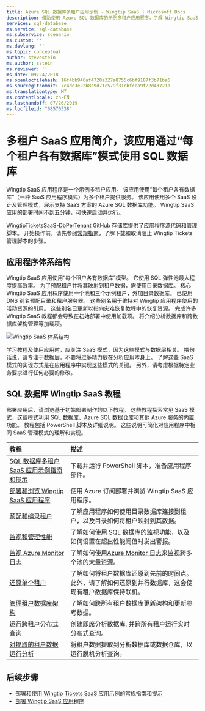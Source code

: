 ```yaml
---
title: Azure SQL 数据库多租户应用示例 - Wingtip SaaS | Microsoft Docs
description: 借助使用 Azure SQL 数据库的示例多租户应用程序，了解 Wingtip SaaS 示例
services: sql-database
ms.service: sql-database
ms.subservice: scenario
ms.custom: ''
ms.devlang: ''
ms.topic: conceptual
author: stevestein
ms.author: sstein
ms.reviewer: ''
ms.date: 09/24/2018
ms.openlocfilehash: 16f4bb946af4720a327a8755c6bf9187f3b71ba6
ms.sourcegitcommit: 7c4de3e22b8e9d71c579f31cbfcea9f22d43721a
ms.translationtype: MT
ms.contentlocale: zh-CN
ms.lasthandoff: 07/26/2019
ms.locfileid: "68570338"
---
```

# <a name="introduction-to-a-multitenant-saas-app-that-uses-the-database-per-tenant-pattern-with-sql-database"></a>多租户 SaaS 应用简介，该应用通过“每个租户各有数据库”模式使用 SQL 数据库

Wingtip SaaS 应用程序是一个示例多租户应用。 该应用使用“每个租户各有数据库”（一种 SaaS 应用程序模式）为多个租户提供服务。 该应用使用多个 SaaS 设计及管理模式，展示支持 SaaS 方案的 Azure SQL 数据库功能。 Wingtip SaaS 应用的部署时间不到五分钟，可快速启动并运行。

[WingtipTicketsSaaS-DbPerTenant](https://github.com/Microsoft/WingtipTicketsSaaS-DbPerTenant) GitHub 存储库提供了应用程序源代码和管理脚本。 开始操作前，请先参阅[常规指南](saas-tenancy-wingtip-app-guidance-tips.md)，了解下载和取消阻止 Wingtip Tickets 管理脚本的步骤。

## <a name="application-architecture"></a>应用程序体系结构

Wingtip SaaS 应用使用“每个租户各有数据库”模型。 它使用 SQL 弹性池最大程度提高效率。 为了预配租户并将其映射到租户数据，需使用目录数据库。 核心 Wingtip SaaS 应用程序使用一个池和三个示例租户，外加目录数据库。 已使用 DNS 别名预配目录和租户服务器。 这些别名用于维持对 Wingtip 应用程序使用的活动资源的引用。 这些别名已更新以指向灾难恢复教程中的恢复资源。 完成许多 Wingtip SaaS 教程都会导致在初始部署中使用加载项。 将介绍分析数据库和跨数据库架构管理等加载项。


![Wingtip SaaS 体系结构](media/saas-dbpertenant-wingtip-app-overview/app-architecture.png)


学习教程及使用应用时，应关注 SaaS 模式，因为这些模式与数据层相关。 换句话说，请专注于数据层，不要将过多精力放在分析应用本身上。 了解这些 SaaS 模式的实现方式是在应用程序中实现这些模式的关键。 另外，请考虑根据特定业务要求进行任何必要的修改。

## <a name="sql-database-wingtip-saas-tutorials"></a>SQL 数据库 Wingtip SaaS 教程

部署应用后，请浏览基于初始部署制作的以下教程。 这些教程探索常见 SaaS 模式，这些模式利用 SQL 数据库、Azure SQL 数据仓库和其他 Azure 服务的内置功能。 教程包括 PowerShell 脚本及详细说明。 这些说明可简化对应用程序中相同 SaaS 管理模式的理解和实现。


| 教程 | 描述 |
|:--|:--|
| [SQL 数据库多租户 SaaS 应用示例指南和提示](saas-tenancy-wingtip-app-guidance-tips.md) | 下载并运行 PowerShell 脚本，准备应用程序部件。 |
|[部署和浏览 Wingtip SaaS 应用程序](saas-dbpertenant-get-started-deploy.md)|  使用 Azure 订阅部署并浏览 Wingtip SaaS 应用程序。 |
|[预配和编录租户](saas-dbpertenant-provision-and-catalog.md)| 了解应用程序如何使用目录数据库连接到租户，以及目录如何将租户映射到其数据。 |
|[监视和管理性能](saas-dbpertenant-performance-monitoring.md)| 了解如何使用 SQL 数据库的监视功能，以及如何设置在超出性能阈值时发出警报。 |
|[监视 Azure Monitor 日志](saas-dbpertenant-log-analytics.md) | 了解如何使用[Azure Monitor 日志](../log-analytics/log-analytics-overview.md)来监视跨多个池的大量资源。 |
|[还原单个租户](saas-dbpertenant-restore-single-tenant.md)| 了解如何将租户数据库还原到先前的时间点。 此外，请了解如何还原到并行数据库，这会使现有租户数据库保持联机。 |
|[管理租户数据库架构](saas-tenancy-schema-management.md)| 了解如何跨所有租户数据库更新架构和更新参考数据。 |
|[运行跨租户分布式查询](saas-tenancy-cross-tenant-reporting.md) | 创建即席分析数据库, 并跨所有租户运行实时分布式查询。  |
|[对提取的租户数据运行分析](saas-tenancy-tenant-analytics.md) | 将租户数据提取到分析数据库或数据仓库，以运行脱机分析查询。 |


## <a name="next-steps"></a>后续步骤

- [部署和使用 Wingtip Tickets SaaS 应用示例的常规指南和提示](saas-tenancy-wingtip-app-guidance-tips.md)
- [部署 Wingtip SaaS 应用程序](saas-dbpertenant-get-started-deploy.md)

